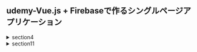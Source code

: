 ## udemy-Vue.js + Firebaseで作るシングルページアプリケーション
<details>
  <summary>section4</summary>
    <ul>
    　　<li>19.Vueインスタンスのライフサイクルとは</li>
    　　<li>20.ライフサイクルフックで呼び出されるメソッド定義の方法</li>
    </ul>
  </details>
  <details>
    <summary>section11</summary>
    <ul>
    　　<li>42.vuetifyの導入</li>
    　　<li>43.Vuetifyのバージョンダウングレードについて</li>
    　　<li>44.画面の整理とツールバーのカスタマイズ</li>
    　　<li>45.画面の整理とツールバーのカスタマイズ（Vuetify2系の場合）</li>
    　　<li>46.サイドメニューコンポーネントの作成</li>
    　　<li>47.サイドメニューコンポーネントの作成（Vuetify2系の場合）</li>
    　　<li>48.サイドメニューコンポーネントの解説</li>
    　　<li>49.Vuexの解説</li>
    　　<li>50.メニューの開閉状態の管理ストアの実装</li>
    　　<li>51.メニューの開閉状態の管理コンポーネントからストアの利用</li>
    　　<li>52.メニューの開閉状態の管理 コンポーネントからのストアの利用（Vuetify2の場合）</li>
    　　<li>53.メニューの開閉状態の管理 mapActionsの利用方法</li>
    　　<li>54.メニューの開閉状態の管理 mapActionsの利用方法（Vuetify2系の場合）</li>
    　　<li>55.連絡先一覧ページの作成</li>
    　　<li>56.連絡先一覧ページの作成（Vuetify2系の場合）</li>
    　　<li>57.レイアウト修正と サイドメニューへのリンク追加）</li>
    　　<li>58.レイアウト修正と サイドメニューへのリンク追加（Vuetify2系の場合）</li>
    　　<li>59.連絡先追加画面の作成</li>
    　　<li>60.連絡先追加画面の作成（Vuetify2系の場合）</li>
    　　<li>61.連絡先追加機能の作成</li>
    　　<li>62.連絡先追加機能の作成（Vuetify2系の場合）</li>
    　　<li>63.Firebaseとは</li>
    　　<li>64.Firebaseを利用するためのセットアップ</li>
    　　<li>65.インストールするFirebaseのSDKについての注意点</li>
    　　<li>66.Firebaseのライブラリ追加と設定の修正</li>
    　　<li>67.Googleアカウントで ログインするための設定</li>
    　　<li>68.Googleログイン機能の実装</li>
    　　<li>69.Googleログイン機能の実装（Vuetify2系の場合）</li>
    　　<li>70.ログインユーザーの取得機能の実装</li>
    　　<li>71.ログアウト機能の実装</li>
    　　<li>72.ログアウト機能の実装（Vuetify2系の場合）</li>
    　　<li>73.ログイン状態による表示の切り替え</li>
    　　<li>74.ログイン状態による表示の切り替え（Vuetify2系の場合）</li>
    　　<li>75.ログイン状態によるルートの制</li>
    　　<li>76.ログイン状態によるルートの制御（Vuetify2系の場合）</li>
    　　<li>77.Cloud Firestoreへのデータベースの設定</li>
    　　<li>78.Cloud Firestoreへのデータの保存</li>
    　　<li>79.Cloud Firestoreからのデータ取得</li>
    　　<li>80.連絡先編集画面へのページ遷移</li>
    　　<li>81.cloud</li>
    　　<li>82.連絡先編集フォームへのデータの復元</li>
    　　<li>83.連絡先データの更新処理</li>
    　　<!--<li>84.連絡先データの削除処理</li>
    　　<li>85.連絡先データの削除処理（Vuetify2系の場合）</li>-->
    </ul> 
</details>



